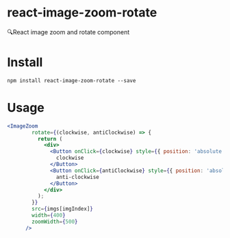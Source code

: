 # react-image-zoom-rotate
🔍React image zoom and rotate component

# Install

```
npm install react-image-zoom-rotate --save
```

# Usage

```jsx
<ImageZoom
        rotate={(clockwise, antiClockwise) => {
          return (
            <div>
              <Button onClick={clockwise} style={{ position: 'absolute', right: 0, zIndex: 1 }}>
                clockwise
              </Button>
              <Button onClick={antiClockwise} style={{ position: 'absolute', left: 0, zIndex: 1 }}>
                anti-clockwise
              </Button>
            </div>
          );
        }}
        src={imgs[imgIndex]}
        width={400}
        zoomWidth={500}
      />
```
